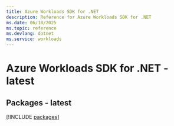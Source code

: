 ```yaml
---
title: Azure Workloads SDK for .NET
description: Reference for Azure Workloads SDK for .NET
ms.date: 06/18/2025
ms.topic: reference
ms.devlang: dotnet
ms.service: workloads
---
```

# Azure Workloads SDK for .NET - latest
## Packages - latest
[!INCLUDE [packages](workloads-index.md)]